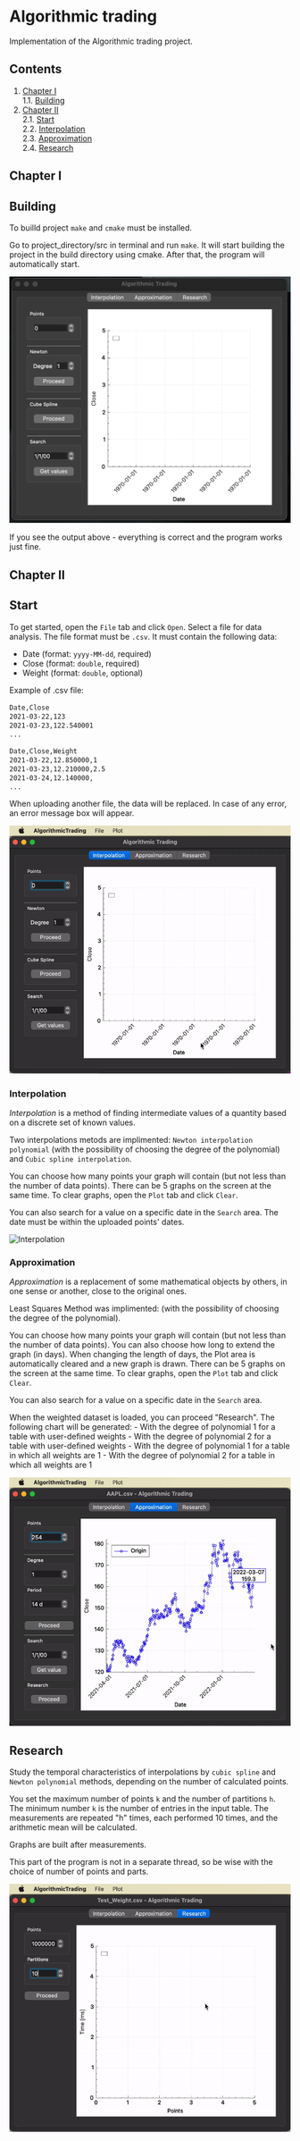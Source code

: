 # Algorithmic trading

Implementation of the Algorithmic trading project.



## Contents

1. [Chapter I](#chapter-i) \
    1.1. [Building](#building)
2. [Chapter II](#chapter-ii) \
    2.1. [Start](#start)  
    2.2. [Interpolation](#interpolation)  
    2.3. [Approximation](#approximation)  
    2.4. [Research](#research)  


## Chapter I  

## Building


To builld project `make` and `cmake` must be installed. 

Go to project_directory/src in terminal and run `make`. It will start building the project in the build directory using cmake. After that, the program will automatically start.


![Start](misc/images/start.png)

If you see the output above - everything is correct and the program works just fine.

## Chapter II

## Start

To get started, open the `File` tab and click `Open`. Select a file for data analysis. The file format must be `.csv`. It must contain the following data:
 - Date (format: `yyyy-MM-dd`, required)
 - Close (format: `double`, required)
 - Weight (format: `double`, optional)

Example of .csv file:

```
Date,Close
2021-03-22,123
2021-03-23,122.540001
...
```
```
Date,Close,Weight
2021-03-22,12.850000,1
2021-03-23,12.210000,2.5
2021-03-24,12.140000,
...
```

When uploading another file, the data will be replaced.
In case of any error, an error message box will appear.


![Open File](misc/images/open_file.gif)


### Interpolation

*Interpolation* is a method of finding intermediate values of a quantity based on a discrete set of known values.

Two interpolations metods are implimented: `Newton interpolation polynomial` (with the possibility of choosing the degree of the polynomial) and `Cubic spline interpolation`.

You can choose how many points your graph will contain (but not less than the number of data points).
There can be 5 graphs on the screen at the same time. To clear graphs, open the `Plot` tab and click `Clear`.

You can also search for a value on a specific date in the `Search` area. The date must be within the uploaded points' dates.


![Interpolation](misc/images/interpolation.gif)


### Approximation

*Approximation* is a replacement of some mathematical objects by others, in one sense or another, close to the original ones.

Least Squares Method was implimented: (with the possibility of choosing the degree of the polynomial).

You can choose how many points your graph will contain (but not less than the number of data points). You can also choose how long to extend the graph (in days). When changing the length of days, the Plot area is automatically cleared and a new graph is drawn.
There can be 5 graphs on the screen at the same time. To clear graphs, open the `Plot` tab and click `Clear`.

You can also search for a value on a specific date in the `Search` area.

When the weighted dataset is loaded, you can proceed "Research". The following chart will be generated:
    - With the degree of polynomial 1 for a table with user-defined weights
    - With the degree of polynomial 2 for a table with user-defined weights
    - With the degree of polynomial 1 for a table in which all weights are 1
    - With the degree of polynomial 2 for a table in which all weights are 1


![Approximation](misc/images/approximation.gif)


## Research
Study the temporal characteristics of interpolations by `cubic spline` and `Newton polynomial` methods, depending on the number of calculated points.

You set the maximum number of points `k` and the number of partitions `h`. The minimum number `k` is the number of entries in the input table.
The measurements are repeated "h" times, each performed 10 times, and the arithmetic mean will be calculated.

Graphs are built after measurements.

This part of the program is not in a separate thread, so be wise with the choice of number of points and parts.


![Research](misc/images/research.gif)
